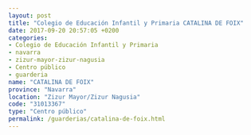 ```yaml
---
layout: post
title: "Colegio de Educación Infantil y Primaria CATALINA DE FOIX"
date: 2017-09-20 20:57:05 +0200
categories:
- Colegio de Educación Infantil y Primaria
- navarra
- zizur-mayor-zizur-nagusia
- Centro público
- guarderia
name: "CATALINA DE FOIX"
province: "Navarra"
location: "Zizur Mayor/Zizur Nagusia"
code: "31013367"
type: "Centro público"
permalink: /guarderias/catalina-de-foix.html
---
```

